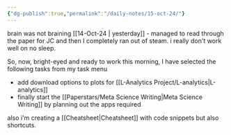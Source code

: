 ```yaml
---
{"dg-publish":true,"permalink":"/daily-notes/15-oct-24/"}
---
```


brain was not braining [[14-Oct-24 \| yesterday]] - managed to read through the paper for JC and then I completely ran out of steam. i really don't work well on no sleep.

So, now, bright-eyed and ready to work this morning, I have selected the following tasks from my task menu
- add download options to plots for [[L-Analytics Project/L-analytics\|L-analytics]] 
- finally start the [[Paperstars/Meta Science Writing\|Meta Science Writing]] by planning out the apps required

also i'm creating a [[Cheatsheet\|Cheatsheet]] with code snippets but also shortcuts.

